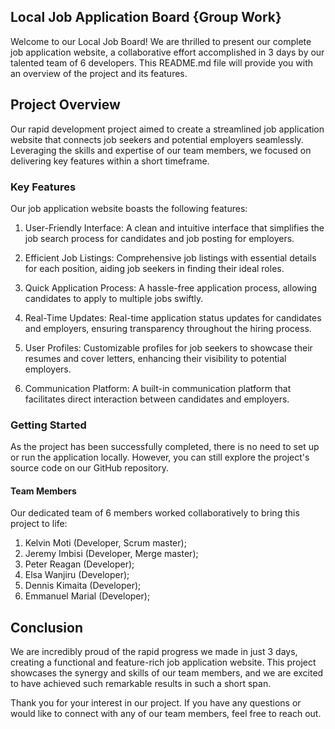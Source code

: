 ## Local Job Application Board {Group Work}
Welcome to our Local Job Board! We are thrilled to present our complete job application website, a collaborative effort accomplished in 3 days by our talented team of 6 developers. This README.md file will provide you with an overview of the project and its features.

## Project Overview
Our rapid development project aimed to create a streamlined job application website that connects job seekers and potential employers seamlessly. Leveraging the skills and expertise of our team members, we focused on delivering key features within a short timeframe.

### Key Features
Our job application website boasts the following features:

1. User-Friendly Interface:
A clean and intuitive interface that simplifies the job search process for candidates and job posting for employers.

2. Efficient Job Listings:
Comprehensive job listings with essential details for each position, aiding job seekers in finding their ideal roles.

3. Quick Application Process:
A hassle-free application process, allowing candidates to apply to multiple jobs swiftly.

4. Real-Time Updates:
Real-time application status updates for candidates and employers, ensuring transparency throughout the hiring process.

5. User Profiles:
Customizable profiles for job seekers to showcase their resumes and cover letters, enhancing their visibility to potential employers.

6. Communication Platform:
A built-in communication platform that facilitates direct interaction between candidates and employers.

### Getting Started
As the project has been successfully completed, there is no need to set up or run the application locally. However, you can still explore the project's source code on our GitHub repository.

#### Team Members
Our dedicated team of 6 members worked collaboratively to bring this project to life:

1. Kelvin Moti (Developer, Scrum master);
2. Jeremy Imbisi (Developer, Merge master);
3. Peter Reagan (Developer);
4. Elsa Wanjiru (Developer);
5. Dennis Kimaita (Developer);
6. Emmanuel Marial (Developer);

## Conclusion
We are incredibly proud of the rapid progress we made in just 3 days, creating a functional and feature-rich job application website. This project showcases the synergy and skills of our team members, and we are excited to have achieved such remarkable results in such a short span.

Thank you for your interest in our project. If you have any questions or would like to connect with any of our team members, feel free to reach out.
